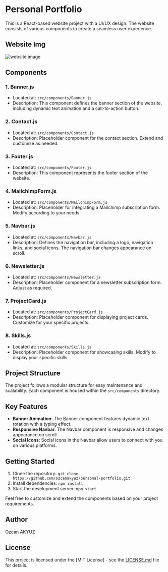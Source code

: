 # Personal Portfolio
This is a React-based website project with a UI/UX design. The website consists of various components to create a seamless user experience.

## Website Img
<img src="https://i.hizliresim.com/bzo0xeu.png" alt="website image">

## Components
### 1. Banner.js
- Located at: `src/components/Banner.js`
- Description: This component defines the banner section of the website, including dynamic text animation and a call-to-action button.

### 2. Contact.js
- Located at: `src/components/Contact.js`
- Description: Placeholder component for the contact section. Extend and customize as needed.

### 3. Footer.js
- Located at: `src/components/Footer.js`
- Description: This component represents the footer section of the website.

### 4. MailchimpForm.js
- Located at: `src/components/MailchimpForm.js`
- Description: Placeholder for integrating a Mailchimp subscription form. Modify according to your needs.

### 5. Navbar.js
- Located at: `src/components/Navbar.js`
- Description: Defines the navigation bar, including a logo, navigation links, and social icons. The navigation bar changes appearance on scroll.

### 6. Newsletter.js
- Located at: `src/components/Newsletter.js`
- Description: Placeholder component for a newsletter subscription form. Adjust as required.

### 7. ProjectCard.js
- Located at: `src/components/ProjectCard.js`
- Description: Placeholder component for displaying project cards. Customize for your specific projects.

### 8. Skills.js
- Located at: `src/components/Skills.js`
- Description: Placeholder component for showcasing skills. Modify to display your specific skills.

## Project Structure

The project follows a modular structure for easy maintenance and scalability. Each component is housed within the `src/components` directory.

## Key Features

- **Banner Animation**: The Banner component features dynamic text rotation with a typing effect.
- **Responsive Navbar**: The Navbar component is responsive and changes appearance on scroll.
- **Social Icons**: Social icons in the Navbar allow users to connect with you on various platforms.

## Getting Started

1. Clone the repository: `git clone https://github.com/ozcanakyuz/personal-portfolio.git`
2. Install dependencies: `npm install`
3. Start the development server: `npm start`

Feel free to customize and extend the components based on your project requirements.

## Author

Ozcan AKYUZ

## License

This project is licensed under the [MIT License] - see the [LICENSE.md](LICENSE.md) file for details.
